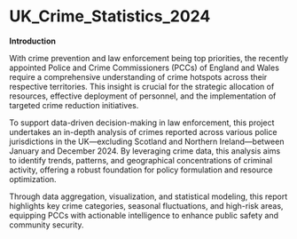 # UK_Crime_Statistics_2024

**Introduction**  

With crime prevention and law enforcement being top priorities, the recently appointed Police and Crime Commissioners (PCCs) of England and Wales require a comprehensive understanding of crime hotspots across their respective territories. This insight is crucial for the strategic allocation of resources, effective deployment of personnel, and the implementation of targeted crime reduction initiatives.  

To support data-driven decision-making in law enforcement, this project undertakes an in-depth analysis of crimes reported across various police jurisdictions in the UK—excluding Scotland and Northern Ireland—between January and December 2024. By leveraging crime data, this analysis aims to identify trends, patterns, and geographical concentrations of criminal activity, offering a robust foundation for policy formulation and resource optimization.  

Through data aggregation, visualization, and statistical modeling, this report highlights key crime categories, seasonal fluctuations, and high-risk areas, equipping PCCs with actionable intelligence to enhance public safety and community security.
